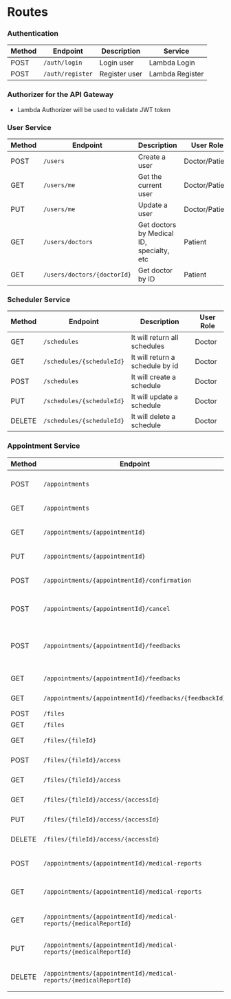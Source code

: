 # Routes

### Authentication

| Method | Endpoint       | Description   | Service         |
| ------ | -------------- | ------------- | --------------- |
| POST   | `/auth/login`    | Login user    | Lambda Login    |
| POST   | `/auth/register` | Register user | Lambda Register |

### Authorizer for the API Gateway

- Lambda Authorizer will be used to validate JWT token

### User Service

| Method | Endpoint                    | Description                               | User Role      |
| ------ | --------------------------- | ----------------------------------------- | -------------- |
| POST   | `/users`                    | Create a user                             | Doctor/Patient |
| GET    | `/users/me`                 | Get the current user                      | Doctor/Patient |
| PUT    | `/users/me`                 | Update a user                             | Doctor/Patient |
| GET    | `/users/doctors`            | Get doctors by Medical ID, specialty, etc | Patient        |
| GET    | `/users/doctors/{doctorId}` | Get doctor by ID                          | Patient        |

### Scheduler Service

| Method | Endpoint                  | Description                     | User Role |
| ------ | ------------------------- | ------------------------------- | --------- |
| GET    | `/schedules`              | It will return all schedules    | Doctor    |
| GET    | `/schedules/{scheduleId}` | It will return a schedule by id | Doctor    |
| POST   | `/schedules`              | It will create a schedule       | Doctor    |
| PUT    | `/schedules/{scheduleId}` | It will update a schedule       | Doctor    |
| DELETE | `/schedules/{scheduleId}` | It will delete a schedule       | Doctor    |

### Appointment Service

| Method | Endpoint                                               | Description                              | User Role      |
| ------ | ------------------------------------------------------ | ---------------------------------------- | -------------- |
| POST   | `/appointments`                                        | Create an appointment via event          | Patient        |
| GET    | `/appointments`                                        | Get all appointments                     | Doctor/Patient |
| GET    | `/appointments/{appointmentId}`                        | Get an appointment by id                 | Doctor/Patient |
| PUT    | `/appointments/{appointmentId}`                        | Update an appointment                    | Patient        |
| POST   | `/appointments/{appointmentId}/confirmation`           | Confirm or decline an appointment        | Doctor         |
| POST   | `/appointments/{appointmentId}/cancel`                 | Reschedule an appointment                | Doctor/Patient |
| POST   | `/appointments/{appointmentId}/feedbacks`              | Add feedback to an appointment via event | Patient        |
| GET    | `/appointments/{appointmentId}/feedbacks`              | Get feedbacks                            | Doctor/Patient |
| GET    | `/appointments/{appointmentId}/feedbacks/{feedbackId}` | Get feedback by id                       | Doctor/Patient |
| POST   | `/files`                                               | Update files                             | Patient        |
| GET    | `/files`                                               | Get all files                            | Patient        |
| GET    | `/files/{fileId}`                                      | Get a file by id                         | Doctor/Patient |
| POST   | `/files/{fileId}/access`                               | Create a file access                     | Patient        |
| GET    | `/files/{fileId}/access`                               | Get all file access                      | Patient        |
| GET    | `/files/{fileId}/access/{accessId}`                    | Get a file access by id                  | Patient        |
| PUT    | `/files/{fileId}/access/{accessId}`                    | Update a file access                     | Patient        |
| DELETE | `/files/{fileId}/access/{accessId}`                    | Delete a file access                     | Patient        |
| POST   | `/appointments/{appointmentId}/medical-reports`                                     | Create a medical report                  | Doctor         |
| GET    | `/appointments/{appointmentId}/medical-reports`                                     | Get all medical reports                  | Doctor         |
| GET    | `/appointments/{appointmentId}/medical-reports/{medicalReportId}`                   | Get a medical report by id               | Doctor         |
| PUT    | `/appointments/{appointmentId}/medical-reports/{medicalReportId}`                   | Update a medical report                  | Doctor         |
| DELETE | `/appointments/{appointmentId}/medical-reports/{medicalReportId}`                   | Delete a medical report                  | Doctor         |

